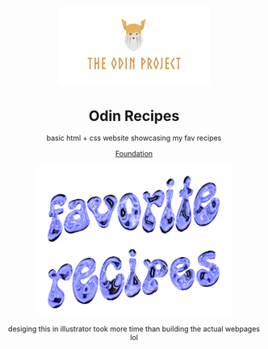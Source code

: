 <div align="center">
<a href="https://theodinproject.com/"><img src="https://github.com/yousefelassal/odin-recipes/blob/main/images/top%20logo.png?raw=true" width="300px" height="auto"></a>
<h1>Odin Recipes</h1>
<p>basic html + css website showcasing my fav recipes</p>
<p><a href="https://www.theodinproject.com/paths/foundations/courses/foundations">Foundation</a></p>


<img src="https://raw.githubusercontent.com/yousefelassal/odin-recipes/main/images/odin-recipes-title.png" height="300">
<p>desiging this in illustrator took more time than building the actual webpages lol</p>
</div>
